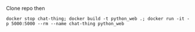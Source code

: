 Clone repo then 

``docker stop chat-thing; docker build -t python_web .; docker run -it -p 5000:5000 --rm --name chat-thing python_web``

